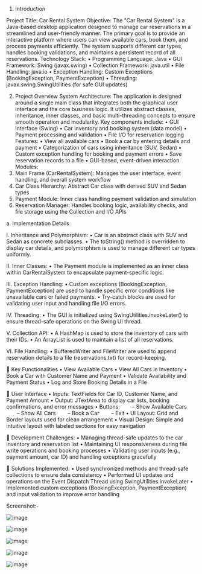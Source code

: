 1.	Introduction

Project Title: Car Rental System
Objective:
The "Car Rental System" is a Java-based desktop application designed to manage car reservations in a streamlined and user-friendly manner. The primary goal is to provide an interactive platform where users can view available cars, book them, and process payments efficiently. The system supports different car types, handles booking validations, and maintains a persistent record of all reservations.
Technology Stack:
• Programming Language: Java
• GUI Framework: Swing (javax.swing)
• Collection Framework: java.util
• File Handling: java.io
• Exception Handling: Custom Exceptions (BookingException, PaymentException)
• Threading: javax.swing.SwingUtilities (for safe GUI updates)

2.	Project Overview
System Architecture:
The application is designed around a single main class that integrates both the graphical user interface and the core business logic. It utilizes abstract classes, inheritance, inner classes, and basic multi-threading concepts to ensure smooth operation and modularity. Key components include:
• GUI interface (Swing)
• Car inventory and booking system (data model)
• Payment processing and validation
• File I/O for reservation logging
Features:
• View all available cars
• Book a car by entering details and payment
• Categorization of cars using inheritance (SUV, Sedan)
• Custom exception handling for booking and payment errors
• Save reservation records to a file
• GUI-based, event-driven interaction
Modules:
1.	Main Frame (CarRentalSystem): Manages the user interface, event handling, and overall system workflow
2.	Car Class Hierarchy: Abstract Car class with derived SUV and Sedan types
3.	Payment Module: Inner class handling payment validation and simulation
4.	Reservation Manager: Handles booking logic, availability checks, and file storage using the Collection and I/O APIs


a.	Implementation Details

I.	Inheritance and Polymorphism:
• Car is an abstract class with SUV and Sedan as concrete subclasses.
• The toString() method is overridden to display car details, and polymorphism is used to manage different car types uniformly.

II.	Inner Classes:
• The Payment module is implemented as an inner class within CarRentalSystem to encapsulate payment-specific logic.

III.	Exception Handling:
• Custom exceptions (BookingException, PaymentException) are used to handle specific error conditions like unavailable cars or failed payments.
• Try-catch blocks are used for validating user input and handling file I/O errors.

IV.	Threading:
• The GUI is initialized using SwingUtilities.invokeLater() to ensure thread-safe operations on the Swing UI thread.

V.	Collection API:
• A HashMap is used to store the inventory of cars with their IDs.
• An ArrayList is used to maintain a list of all reservations.

VI.	File Handling:
• BufferedWriter and FileWriter are used to append reservation details to a file (reservations.txt) for record-keeping.


	Key Functionalities
• View Available Cars
• View All Cars in Inventory
• Book a Car with Customer Name and Payment
• Validate Availability and Payment Status
• Log and Store Booking Details in a File

	User Interface
• Inputs: TextFields for Car ID, Customer Name, and Payment Amount
• Output: JTextArea to display car lists, booking confirmations, and error messages
• Buttons:
  – Show Available Cars
  – Show All Cars
  – Book a Car
  – Exit
• UI Layout: Grid and Border layouts used for clean arrangement
• Visual Design: Simple and intuitive layout with labeled sections for easy navigation

	Development Challenges:
• Managing thread-safe updates to the car inventory and reservation list
• Maintaining UI responsiveness during file write operations and booking processes
• Validating user inputs (e.g., payment amount, car ID) and handling exceptions gracefully

	Solutions Implemented:
• Used synchronized methods and thread-safe collections to ensure data consistency
• Performed UI updates and operations on the Event Dispatch Thread using SwingUtilities.invokeLater
• Implemented custom exceptions (BookingException, PaymentException) and input validation to improve error handling

Screenshot:-

![image](https://github.com/user-attachments/assets/f9a71c9c-d9fe-435f-84be-9a64d10dba6e)

![image](https://github.com/user-attachments/assets/c2d0cef4-49ac-45d8-8446-7a9d0cd8dcd3)

![image](https://github.com/user-attachments/assets/a059d217-7dbc-46bc-b7aa-7f29a19e54c3)

![image](https://github.com/user-attachments/assets/a5e5dbe9-b40c-4f39-bf1d-6483859deb31)

![image](https://github.com/user-attachments/assets/77b13ceb-2ac2-4c5b-b4a1-82c9161b76b1)

